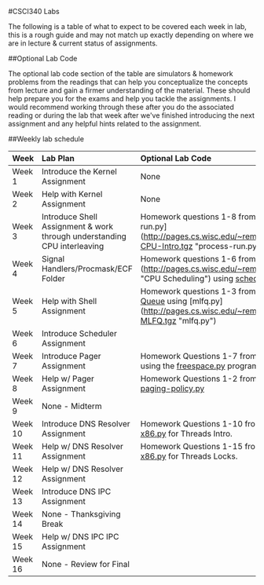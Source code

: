 #CSCI340 Labs

The following is a table of what to expect to be covered each week in lab, this is a rough guide and may not match up exactly depending on where we are in lecture & current status of assignments.

##Optional Lab Code

The optional lab code section of the table are simulators & homework problems from the readings that can help you conceptualize the concepts from lecture and gain a firmer understanding of the material. These should help prepare you for the exams and help you tackle the assignments. I would recommend working through these after you do the associated reading or during the lab that week after we've finished introducing the next assignment and any helpful hints related to the assignment.

##Weekly lab schedule

|Week     | Lab Plan | Optional Lab Code |
|---------|:---------|:-----|
|Week 1   | Introduce the Kernel Assignment | None |
|Week 2   | Help with Kernel Assignment | None |
|Week 3   | Introduce Shell Assignment & work through understanding CPU interleaving | Homework questions 1-8 from [CPU Intro](http://www.cs.wisc.edu/~remzi/OSTEP/cpu-intro.pdf "CPU Intro") using [process-run.py] (http://pages.cs.wisc.edu/~remzi/OSTEP/Homework/HW-CPU-Intro.tgz "process-run.py") |
|Week 4   | Signal Handlers/Procmask/ECF Folder | Homework questions 1-6 from [CPU Scheduling] (http://pages.cs.wisc.edu/~remzi/OSTEP/cpu-sched.pdf "CPU Scheduling") using [scheduler.py](http://pages.cs.wisc.edu/~remzi/OSTEP/Homework/HW-Scheduler.tgz "scheduler.py") |
|Week 5   | Help with Shell Assignment | Homework questions 1-3 from [Multi-Level Feedback Queue](http://pages.cs.wisc.edu/~remzi/OSTEP/cpu-sched-mlfq.pdf "MLFQ") using [mlfq.py] (http://pages.cs.wisc.edu/~remzi/OSTEP/Homework/HW-MLFQ.tgz "mlfq.py")
|Week 6   | Introduce Scheduler Assignment|
|Week 7   | Introduce Pager Assignment    | Homework Questions 1-7 from [Free Space Management](http://pages.cs.wisc.edu/~remzi/OSTEP/vm-freespace.pdf "Free Space Management") using the [freespace.py](http://pages.cs.wisc.edu/~remzi/OSTEP/Homework/HW-Freespace.tgz "freespace.py") program |
|Week 8   | Help w/ Pager Assignment | Homework Questions 1-2 from [VM Policies](http://pages.cs.wisc.edu/~remzi/OSTEP/vm-beyondphys-policy.pdf "VM Policies") using [paging-policy.py](http://pages.cs.wisc.edu/~remzi/OSTEP/Homework/HW-Paging-Policy.tgz "paging-policy.py")
|Week 9   | None - Midterm |
|Week 10   | Introduce DNS Resolver Assignment | Homework Questions 1-10 from [Threads Intro](http://pages.cs.wisc.edu/~remzi/OSTEP/threads-intro.pdf "Threads Intro") using [x86.py](http://pages.cs.wisc.edu/~remzi/OSTEP/Homework/HW-ThreadsIntro.tgz) for Threads Intro.
|Week 11   | Help w/ DNS Resolver Assignment |Homework Questions 1-15 from [Threads Locks](http://pages.cs.wisc.edu/~remzi/OSTEP/threads-locks.pdf "Threads Locks") using [x86.py](http://pages.cs.wisc.edu/~remzi/OSTEP/Homework/HW-ThreadsLocks.tgz) for Threads Locks.
|Week 12   | Help w/ DNS Resolver Assignment |
|Week 13   | Introduce DNS IPC Assignment |
|Week 14   | None - Thanksgiving Break     |
|Week 15   | Help w/ DNS IPC IPC Assignment |
|Week 16   | None - Review for Final |
